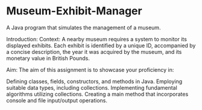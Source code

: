 # Museum-Exhibit-Manager
A Java program that simulates the management of a museum.

Introduction: Context: A nearby museum requires a system to monitor its displayed exhibits. Each exhibit is identified by a unique ID, accompanied by a concise description, the year it was acquired by the museum, and its monetary value in British Pounds.

Aim: The aim of this assignment is to showcase your proficiency in:

Defining classes, fields, constructors, and methods in Java.
Employing suitable data types, including collections.
Implementing fundamental algorithms utilizing collections.
Creating a main method that incorporates console and file input/output operations.
